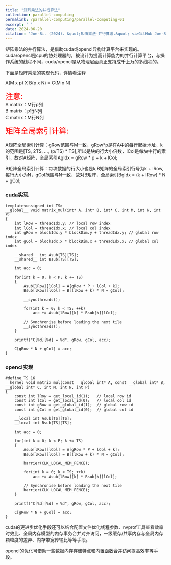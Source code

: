 ```yaml
---
title: "矩阵乘法的并行算法"
collection: parallel-computing
permalink: /parallel-computing/parallel-computing-01
excerpt: ' '
date: 2024-06-20
citation: 'Joe-Bi. (2024). &quot;矩阵乘法-并行算法.&quot; <i>GitHub Joe-Bi of Bugs</i>'
---
```

   
矩阵乘法的并行算法，是借助cuda或opencl异构计算平台来实现的。
cuda/opencl是cpu的协处理器的，被设计为提高计算能力的并行计算平台，与操作系统的线程不同，cuda/opencl是从物理层面真正支持成千上万的多线程的。

下面是矩阵乘法的实现代码，详情看注释

A(M x p) X B(p x N) = C(M x N)  

<font color="red" size=5>注意:</font>
<br  />
A matrix：M行p列  
B matrix：p行N列  
C matrix：M行N列  

<font color="red" size=5>矩阵全局索引计算:</font>   
<br  />
A矩阵全局索引计算：gRow范围与M一致，gRow*p是在A中的每行起始地址，k的范围是[TS, 2TS, ..., (p/TS) * TS],所以是块的行大小倍数，lCol是每块中行的索引，故对A矩阵，全局索引AgIdx = gRow * p + k + lCol;  

B矩阵全局索引计算：每块数据的行大小也是k,B矩阵的全局索引行号为k + lRow, 每行大小为N，gCol范围与N一致，故对B矩阵，全局索引BgIdx = (k + lRow) * N + gCol;  

### cuda实现

```
template<unsigned int TS>
__global__ void matrix_mul(int* A, int* B, int* C, int M, int N, int P)
{
	int lRow = threadIdx.y;	// local row index
	int lCol = threadIdx.x;	// local col index
	int gRow = blockIdx.y * blockDim.y + threadIdx.y; // global row index
	int gCol = blockIdx.x * blockDim.x + threadIdx.x; // global col index
	
	__shared__ int Asub[TS][TS];
	__shared__ int Bsub[TS][TS];

	int acc = 0;
	
	for(int k = 0; k < P; k += TS)
	{
		Asub[lRow][lCol] = A[gRow * P + lCol + k];
		Bsub[lRow][lCol] = B[(lRow + k) * N + gCol];

		__syncthreads();

		for(int k = 0; k < TS; ++k)
			acc += Asub[lRow][k] * Bsub[k][lCol];

		// Synchronise before loading the next tile
		__syncthreads();
	}

	printf("C[%d][%d] = %d", gRow, gCol, acc);

	C[gRow * N + gCol] = acc;
}
```

### opencl实现

```
#define TS 16
__kernel void matrix_mul(const __global int* A, const __global int* B, __global int* C, int M, int N, int P)
{
	const int lRow = get_local_id(1);	// local row id
	const int lCol = get_local_id(0);	// local col id
	const int gRow = get_global_id(1);	// global row id
	const int gCol = get_global_id(0);	// global col id

	__local int Asub[TS][TS];
	__local int Bsub[TS][TS];

	int acc = 0;
	
	for(int k = 0; k < P; k += TS)
	{
		Asub[lRow][lCol] = A[gRow * P + lCol + k];
		Bsub[lRow][lCol] = B[(lRow + k) * N + gCol];

		barrier(CLK_LOCAL_MEM_FENCE);

		for(int k = 0; k < TS; ++k)
			acc += Asub[lRow][k] * Bsub[k][lCol];

		// Synchronise before loading the next tile
		barrier(CLK_LOCAL_MEM_FENCE);
	}

	printf("C[%d][%d] = %d", gRow, gCol, acc);

	C[gRow * N + gCol] = acc;
}
```

cuda的更进步优化手段还可以结合配置文件优化线程参数、nvprof工具查看效率时效比、全局内存模型的内存事务合并对齐访问，一级缓存/共享内存与全局内存颗粒度的差异、内存带宽传输比等等手段。

opencl的优化可借助一些数据内存存储特点和内置函数合并访问提高效率等手段。
